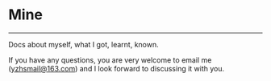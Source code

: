 # Mine

---

Docs about myself, what I got, learnt, known.

If you have any questions, you are very welcome to email me (yzhsmail@163.com) and I look forward to discussing it with you.